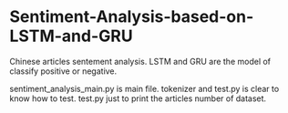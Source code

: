 # Sentiment-Analysis-based-on-LSTM-and-GRU

Chinese articles sentement analysis.
LSTM and GRU are the model of classify positive or negative.

sentiment_analysis_main.py is main file.
tokenizer and test.py is clear to know how to test.
test.py just to print the articles number of dataset.


